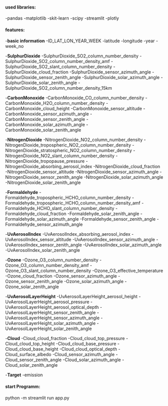 #### used libraries: 
-pandas
-matplotlib
-skit-learn
-scipy
-streamlit
-plotly

#### features:
-**basic information**
        -ID_LAT_LON_YEAR_WEEK
        -latitude
        -longitude
        -year
        -week_no

-**SulphurDioxide**
        -SulphurDioxide_SO2_column_number_density
        -SulphurDioxide_SO2_column_number_density_amf
        -SulphurDioxide_SO2_slant_column_number_density
        -SulphurDioxide_cloud_fraction
        -SulphurDioxide_sensor_azimuth_angle
        -SulphurDioxide_sensor_zenith_angle
        -SulphurDioxide_solar_azimuth_angle
        -SulphurDioxide_solar_zenith_angle
        -SulphurDioxide_SO2_column_number_density_15km

-**CarbonMonoxide**
        -CarbonMonoxide_CO_column_number_density
        -CarbonMonoxide_H2O_column_number_density
        -CarbonMonoxide_cloud_height
        -CarbonMonoxide_sensor_altitude
        -CarbonMonoxide_sensor_azimuth_angle
        -CarbonMonoxide_sensor_zenith_angle
        -CarbonMonoxide_solar_azimuth_angle
        -CarbonMonoxide_solar_zenith_angle

-**NitrogenDioxide**
        -NitrogenDioxide_NO2_column_number_density
        -NitrogenDioxide_tropospheric_NO2_column_number_density
        -NitrogenDioxide_stratospheric_NO2_column_number_density
        -NitrogenDioxide_NO2_slant_column_number_density
        -NitrogenDioxide_tropopause_pressure
        -NitrogenDioxide_absorbing_aerosol_index
        -NitrogenDioxide_cloud_fraction
        -NitrogenDioxide_sensor_altitude
        -NitrogenDioxide_sensor_azimuth_angle
        -NitrogenDioxide_sensor_zenith_angle
        -NitrogenDioxide_solar_azimuth_angle
        -NitrogenDioxide_solar_zenith_angle

-**Formaldehyde**
        -Formaldehyde_tropospheric_HCHO_column_number_density
        -Formaldehyde_tropospheric_HCHO_column_number_density_amf
        -Formaldehyde_HCHO_slant_column_number_density
        -Formaldehyde_cloud_fraction
        -Formaldehyde_solar_zenith_angle
        -Formaldehyde_solar_azimuth_angle
        -Formaldehyde_sensor_zenith_angle
        -Formaldehyde_sensor_azimuth_angle

-**UvAerosolIndex**
        -UvAerosolIndex_absorbing_aerosol_index
        -UvAerosolIndex_sensor_altitude
        -UvAerosolIndex_sensor_azimuth_angle
        -UvAerosolIndex_sensor_zenith_angle
        -UvAerosolIndex_solar_azimuth_angle
        -UvAerosolIndex_solar_zenith_angle

-**Ozone**
        -Ozone_O3_column_number_density
        -Ozone_O3_column_number_density_amf
        -Ozone_O3_slant_column_number_density
        -Ozone_O3_effective_temperature
        -Ozone_cloud_fraction
        -Ozone_sensor_azimuth_angle
        -Ozone_sensor_zenith_angle
        -Ozone_solar_azimuth_angle
        -Ozone_solar_zenith_angle

-**UvAerosolLayerHeight**
        -UvAerosolLayerHeight_aerosol_height
        -UvAerosolLayerHeight_aerosol_pressure
        -UvAerosolLayerHeight_aerosol_optical_depth
        -UvAerosolLayerHeight_sensor_zenith_angle
        -UvAerosolLayerHeight_sensor_azimuth_angle
        -UvAerosolLayerHeight_solar_azimuth_angle
        -UvAerosolLayerHeight_solar_zenith_angle

-**Cloud**
        -Cloud_cloud_fraction
        -Cloud_cloud_top_pressure
        -Cloud_cloud_top_height
        -Cloud_cloud_base_pressure
        -Cloud_cloud_base_height
        -Cloud_cloud_optical_depth
        -Cloud_surface_albedo
        -Cloud_sensor_azimuth_angle
        -Cloud_sensor_zenith_angle
        -Cloud_solar_azimuth_angle
        -Cloud_solar_zenith_angle

-**Target**
        -emission



#### start Programm: 
python -m streamlit run app.py